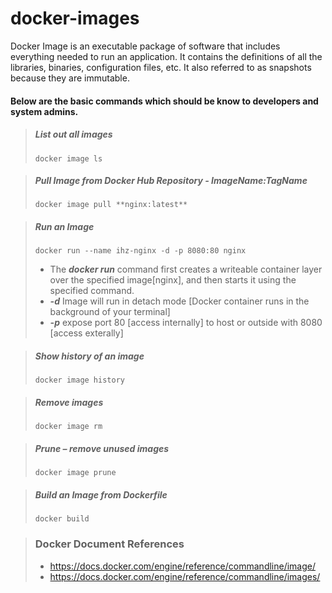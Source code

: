 # docker-images

Docker Image is an executable package of software that includes everything needed to run an application. It contains the definitions of all the libraries, binaries, configuration files, etc. It also referred to as snapshots because they are immutable.

#### Below are the basic commands which should be know to developers and system admins.

> ##### List out all images
>     docker image ls 

> ##### Pull Image from Docker Hub Repository - ImageName:TagName
>     docker image pull **nginx:latest**

> ##### Run an Image 
>     docker run --name ihz-nginx -d -p 8080:80 nginx
>
> - The ***docker run*** command first creates a writeable container layer over the specified image[nginx], and then starts it using the specified command.
> - ***-d*** Image will run in detach mode [Docker container runs in the background of your terminal]
> - ***-p*** expose port 80 [access internally] to host or outside with 8080 [access exterally]

> ##### Show history of an image
>     docker image history

> ##### Remove images
>     docker image rm

> ##### Prune – remove unused images
>     docker image prune 

> ##### Build an Image from Dockerfile
>     docker build 

> ### Docker Document References
> -   <https://docs.docker.com/engine/reference/commandline/image/>
> -   <https://docs.docker.com/engine/reference/commandline/images/>
